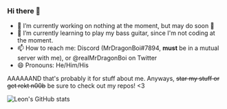 ### Hi there 👋

- 🔭 I’m currently working on nothing at the moment, but may do soon 👀
- 🌱 I’m currently learning to play my bass guitar, since I'm not coding at the moment.
- 📫 How to reach me: Discord (MrDragonBoi#7894, **must** be in a mutual server with me), or @realMrDragonBoi on Twitter
- 😄 Pronouns: He/Him/His

AAAAAAND that's probably it for stuff about me. Anyways, ~~star my stuff or get rekt n00b~~ be sure to check out my repos! <3

![Leon's GitHub stats](https://github-readme-stats.vercel.app/api?username=MrDragonBoi&show_icons=true&theme=radical)
